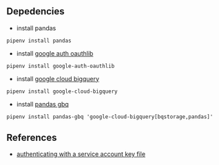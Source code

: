 #

## Depedencies

- install pandas
```
pipenv install pandas
```

- install [google auth oauthlib](https://cloud.google.com/docs/authentication/end-user)
```
pipenv install google-auth-oauthlib
```

- install [google cloud bigquery](https://cloud.google.com/bigquery/docs/reference/libraries#client-libraries-install-python)
```
pipenv install google-cloud-bigquery
```

- install [pandas gbq](https://cloud.google.com/bigquery/docs/pandas-gbq-migration)
```
pipenv install pandas-gbq 'google-cloud-bigquery[bqstorage,pandas]'
```

## References
- [authenticating with a service account key file](https://cloud.google.com/bigquery/docs/authentication/service-account-file)